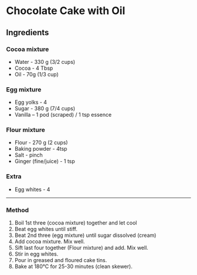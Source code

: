 # Chocolate Cake with Oil

## Ingredients

### Cocoa mixture
*   Water   - 330 g (3/2 cups)
*   Cocoa   - 4 Tbsp
*   Oil - 70g (1/3 cup)

### Egg mixture
*   Egg yolks  - 4
*   Sugar   - 380 g (7/4 cups)
*   Vanilla – 1 pod (scraped) / 1 tsp essence

### Flour mixture 
*   Flour   - 270 g (2 cups)
*   Baking powder   - 4tsp
*   Salt    - pinch
*   Ginger (fine/juice) - 1 tsp

### Extra
*   Egg whites  - 4

---

### Method
1. Boil 1st three (cocoa mixture) together and let cool
2. Beat egg whites until stiff.
3. Beat 2nd three (egg mixture) until sugar dissolved (cream)
4. Add cocoa mixture. Mix well.
5. Sift last four together (Flour mixture) and add. Mix well.
6. Stir in egg whites.
7. Pour in greased and floured cake tins.
8. Bake at 180°C for 25-30 minutes (clean skewer).

